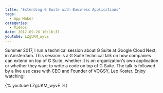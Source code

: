 ```yaml
---
title: 'Extending G Suite with Business Applications'
tags:
  - App Maker
categories:
  - Videos
date: 2017-09-26 10:16:37
youtube: LZgUKM_wyvE
---
```


Summer 2017, I run a technical session about G Suite at Google Cloud Next, in Amsterdam. This session is a G Suite technical talk on how companies can extend on top of G Suite, whether it is on organization's own application or whether they want to write a code on top of G Suite. The talk is followed by a live use case with CEO and Founder of VOGSY, Leo Koster. Enjoy watching!
<!--more-->

{% youtube LZgUKM_wyvE %}